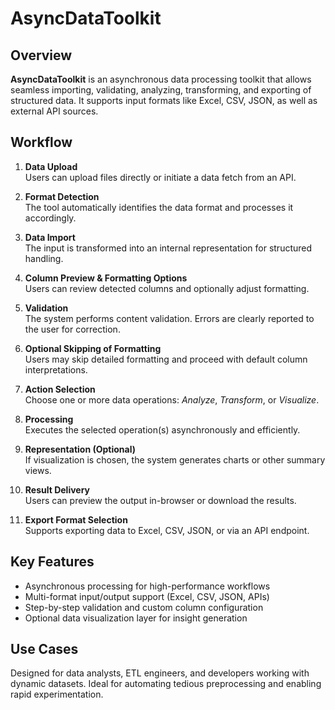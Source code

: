 # AsyncDataToolkit

## Overview

**AsyncDataToolkit** is an asynchronous data processing toolkit that allows seamless importing, validating, analyzing, transforming, and exporting of structured data. It supports input formats like Excel, CSV, JSON, as well as external API sources.

## Workflow

1. **Data Upload**  
   Users can upload files directly or initiate a data fetch from an API.

2. **Format Detection**  
   The tool automatically identifies the data format and processes it accordingly.

3. **Data Import**  
   The input is transformed into an internal representation for structured handling.

4. **Column Preview & Formatting Options**  
   Users can review detected columns and optionally adjust formatting.

5. **Validation**  
   The system performs content validation. Errors are clearly reported to the user for correction.

6. **Optional Skipping of Formatting**  
   Users may skip detailed formatting and proceed with default column interpretations.

7. **Action Selection**  
   Choose one or more data operations: _Analyze_, _Transform_, or _Visualize_.

8. **Processing**  
   Executes the selected operation(s) asynchronously and efficiently.

9. **Representation (Optional)**  
   If visualization is chosen, the system generates charts or other summary views.

10. **Result Delivery**  
    Users can preview the output in-browser or download the results.

11. **Export Format Selection**  
    Supports exporting data to Excel, CSV, JSON, or via an API endpoint.

## Key Features

- Asynchronous processing for high-performance workflows
- Multi-format input/output support (Excel, CSV, JSON, APIs)
- Step-by-step validation and custom column configuration
- Optional data visualization layer for insight generation

## Use Cases

Designed for data analysts, ETL engineers, and developers working with dynamic datasets. Ideal for automating tedious preprocessing and enabling rapid experimentation.
